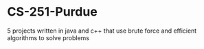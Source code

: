# CS-251-Purdue
5 projects written in java and c++ that use brute force and efficient algorithms to solve problems
